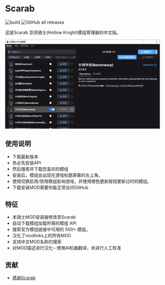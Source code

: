 # Scarab
![build](https://github.com/fifty-six/Scarab/actions/workflows/dotnet.yml/badge.svg)
![GitHub all releases](https://img.shields.io/github/downloads/fifty-six/Scarab/total)

这是Scarab 空洞骑士(Hollow Knight)模组管理器的中文版。

![screenshot](https://github.com/huaisha1224/HollowKnightMODManager/blob/main/screenshot.png)

## 使用说明
- 下载最新版本
- 务必先安装API
- 然后搜索并下载您喜欢的模组
- 安装后，模组会出现在游戏标题屏幕的左上角。
- 使用切换启用/禁用模组影响游戏，并使用橙色更新按钮更新过时的模组。
- 下载安装MOD需要你能正常访问GitHub

## 特征
- 本骑士MOD安装器修改至Scarab
- 自动下载模组加载所需的模组 API
- 搜索官方模组链接中可用的 500+ 模组。
- 汉化了modlinks上的所有MOD
- 支持中文MOD名称的搜索
- 对MOD描述进行汉化--使用AI机器翻译，未进行人工校准


## 贡献
- [感谢Scarab](https://github.com/fifty-six/Scarab)